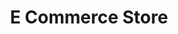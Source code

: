 ---
title: E Commerce Store
description: A minimal, dark blue theme for VS Code, Sublime Text, Atom, iTerm, and more. Available on Visual Studio Marketplace, Package Control, Atom Package Manager, and npm.
banner: "https://random.imagecdn.app/300/300"
techstack: [ vs code, atom ]
sourcecode: https://random.imagecdn.app/400/400
url: https://random.imagecdn.app/400/400
---